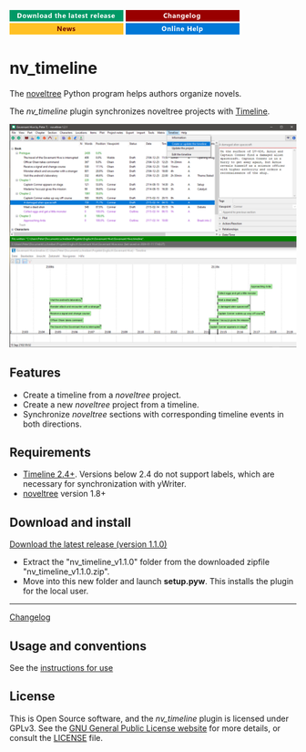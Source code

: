 [![Download the latest release](docs/img/download-button.png)](https://github.com/peter88213/nv_timeline/raw/main/dist/nv_timeline_v1.1.0.zip)
[![Changelog](docs/img/changelog-button.png)](docs/changelog.md)
[![News](docs/img/news-button.png)](https://github.com/peter88213/noveltree/discussions/1)
[![Online help](docs/img/help-button.png)](https://peter88213.github.io/nvhelp-en/nv_timeline/)


# nv_timeline

The [noveltree](https://github.com/peter88213/noveltree/) Python program helps authors organize novels.  

The *nv_timeline* plugin synchronizes noveltree projects with [Timeline](http://thetimelineproj.sourceforge.net/).

![Screenshot](docs/Screenshots/screen01.png)

## Features

- Create a timeline from a *noveltree* project.
- Create a new *noveltree* project from a timeline.
- Synchronize *noveltree* sections with corresponding timeline events in both directions.


## Requirements

- [Timeline 2.4+](https://sourceforge.net/projects/thetimelineproj/). Versions below 2.4 do not support labels, which are necessary for synchronization with yWriter.
- [noveltree](https://github.com/peter88213/noveltree/) version 1.8+


## Download and install

[Download the latest release (version 1.1.0)](https://github.com/peter88213/nv_timeline/raw/main/dist/nv_timeline_v1.1.0.zip)

- Extract the "nv_timeline_v1.1.0" folder from the downloaded zipfile "nv_timeline_v1.1.0.zip".
- Move into this new folder and launch **setup.pyw**. This installs the plugin for the local user.

---

[Changelog](docs/changelog.md)

## Usage and conventions

See the [instructions for use](docs/usage.md)

## License

This is Open Source software, and the *nv_timeline* plugin is licensed under GPLv3. See the
[GNU General Public License website](https://www.gnu.org/licenses/gpl-3.0.en.html) for more
details, or consult the [LICENSE](https://github.com/peter88213/nv_timeline/blob/main/LICENSE) file.


 




